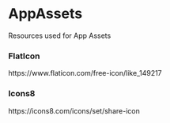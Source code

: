 # AppAssets
Resources used for App Assets

<h3>FlatIcon </h3>
https://www.flaticon.com/free-icon/like_149217 <br />

<h3>Icons8 </h3>
https://icons8.com/icons/set/share-icon <br />
